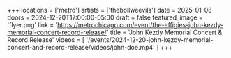 +++
locations = ['metro']
artists = ['thebollweevils']
date = 2025-01-08
doors = 2024-12-20T17:00:00-05:00
draft = false
featured_image = 'flyer.png'
link = 'https://metrochicago.com/event/the-effigies-john-kezdy-memorial-concert-record-release/'
title = 'John Kezdy Memorial Concert & Record Release'
videos = [
    '/events/2024-12-20-john-kezdy-memorial-concert-and-record-release/videos/john-doe.mp4'
]
+++
